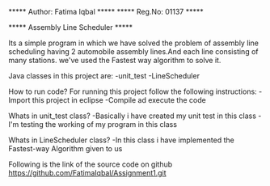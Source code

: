 *****  Author: Fatima Iqbal  *****
*****  Reg.No: 01137         *****

*****  Assembly Line Scheduler  *****

Its a simple program in which we have solved the problem of assembly line scheduling having 2 automobile assembly lines.And each line consisting of 
many stations. we've used the Fastest way algorithm to solve it.  


Java classes in this project are:
-unit_test
-LineScheduler

How to run code?
For running this project follow the following instructions:
-Import this project in eclipse
-Compile ad execute the code

Whats in unit_test class?
-Basically i have created my unit test in this class
-I'm testing the working of my program in this class

Whats in LineScheduler class?
-In this class i have implemented the Fastest-way Algorithm given to us 


Following is the link of the source code on github
https://github.com/FatimaIqbal/Assignment1.git
